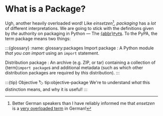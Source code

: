 # What is a Package?

Ugh, another heavily overloaded word! Like _einsetzen_[^einsetzen], _packaging_ has a _lot_ of different interpretations. We are going to stick with the definitions given by _the_ authority on packaging in Python — The [{abbr}`PyPA`](xref:ppug). To the PyPA, the term package means two things:

:::{glossary}
:name: glossary:packages
Import package
: A Python module _that you can import_ using an `import` statement.

Distribution package
: An archive (e.g. ZIP, or tar) containing a collection of {term}`import package`s and additional metadata (such as which other distribution packages are required by _this_ distribution).
:::

:::{tip} Objective
:label: tip:objective-package
We're to understand _what_ this distinction means, and why it is useful!
:::

[^einsetzen]: Better German speakers than I have reliably informed me that _ensetzen_ is a [very overloaded term](https://dict.zero-g.net/#q=einsetzen) in German!
